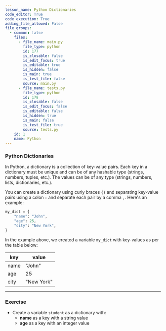 ```yaml
---
lesson_name: Python Dictionaries
code_editor: True
code_execution: True
adding_file_allowed: False
file_groups:
  - common: false
    files:
      - file_name: main.py
        file_type: python
        id: 177
        is_closable: false
        is_edit_focus: true
        is_editable: true
        is_hidden: false
        is_main: true
        is_test_file: false
        source: main.py
      - file_name: tests.py
        file_type: python
        id: 178
        is_closable: false
        is_edit_focus: false
        is_editable: false
        is_hidden: true
        is_main: false
        is_test_file: true
        source: tests.py
    id: 1
    name: Python
---
```


### Python Dictionaries

In Python, a dictionary is a collection of key-value pairs. Each key in a dictionary must be unique and can be of any hashable type (strings, numbers, tuples, etc.). The values can be of any type (strings, numbers, lists, dictionaries, etc.).

You can create a dictionary using curly braces `{}` and separating key-value pairs using a colon `:` and separate each pair by a comma `,`. Here's an example:

```python
my_dict = {
    "name": "John",
    "age": 25,
    "city": "New York",
}
```

In the example above, we created a variable `my_dict` with key-values as per the table below:

| key  | value      |
| ---- | ---------- |
| name | "John"     |
| age  | 25         |
| city | "New York" |

---

### Exercise

<ul>
<li id="test-1">Create a variable <code>student</code> as a dictionary with:<ul>
<li id="test-2"><strong>name</strong> as a key with a  string value</li>
<li id="test-3"><strong>age</strong> as a key with an integer value</li>
</ul>
</li>
</ul>
